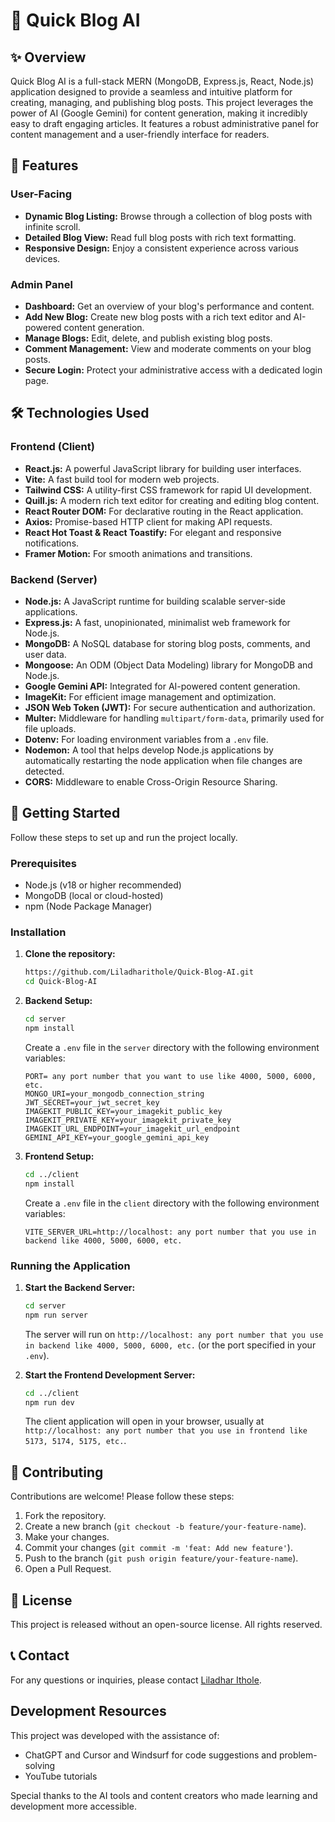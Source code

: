 # 🚀 Quick Blog AI

## ✨ Overview

Quick Blog AI is a full-stack MERN (MongoDB, Express.js, React, Node.js) application designed to provide a seamless and intuitive platform for creating, managing, and publishing blog posts. This project leverages the power of AI (Google Gemini) for content generation, making it incredibly easy to draft engaging articles. It features a robust administrative panel for content management and a user-friendly interface for readers.

## 🌟 Features

### User-Facing

- **Dynamic Blog Listing:** Browse through a collection of blog posts with infinite scroll.
- **Detailed Blog View:** Read full blog posts with rich text formatting.
- **Responsive Design:** Enjoy a consistent experience across various devices.

### Admin Panel

- **Dashboard:** Get an overview of your blog's performance and content.
- **Add New Blog:** Create new blog posts with a rich text editor and AI-powered content generation.
- **Manage Blogs:** Edit, delete, and publish existing blog posts.
- **Comment Management:** View and moderate comments on your blog posts.
- **Secure Login:** Protect your administrative access with a dedicated login page.

## 🛠️ Technologies Used

### Frontend (Client)

- **React.js:** A powerful JavaScript library for building user interfaces.
- **Vite:** A fast build tool for modern web projects.
- **Tailwind CSS:** A utility-first CSS framework for rapid UI development.
- **Quill.js:** A modern rich text editor for creating and editing blog content.
- **React Router DOM:** For declarative routing in the React application.
- **Axios:** Promise-based HTTP client for making API requests.
- **React Hot Toast & React Toastify:** For elegant and responsive notifications.
- **Framer Motion:** For smooth animations and transitions.

### Backend (Server)

- **Node.js:** A JavaScript runtime for building scalable server-side applications.
- **Express.js:** A fast, unopinionated, minimalist web framework for Node.js.
- **MongoDB:** A NoSQL database for storing blog posts, comments, and user data.
- **Mongoose:** An ODM (Object Data Modeling) library for MongoDB and Node.js.
- **Google Gemini API:** Integrated for AI-powered content generation.
- **ImageKit:** For efficient image management and optimization.
- **JSON Web Token (JWT):** For secure authentication and authorization.
- **Multer:** Middleware for handling `multipart/form-data`, primarily used for file uploads.
- **Dotenv:** For loading environment variables from a `.env` file.
- **Nodemon:** A tool that helps develop Node.js applications by automatically restarting the node application when file changes are detected.
- **CORS:** Middleware to enable Cross-Origin Resource Sharing.

## 🚀 Getting Started

Follow these steps to set up and run the project locally.

### Prerequisites

- Node.js (v18 or higher recommended)
- MongoDB (local or cloud-hosted)
- npm (Node Package Manager)

### Installation

1.  **Clone the repository:**

    ```bash
    https://github.com/Liladharithole/Quick-Blog-AI.git
    cd Quick-Blog-AI
    ```

2.  **Backend Setup:**

    ```bash
    cd server
    npm install
    ```

    Create a `.env` file in the `server` directory with the following environment variables:

    ```
    PORT= any port number that you want to use like 4000, 5000, 6000, etc.
    MONGO_URI=your_mongodb_connection_string
    JWT_SECRET=your_jwt_secret_key
    IMAGEKIT_PUBLIC_KEY=your_imagekit_public_key
    IMAGEKIT_PRIVATE_KEY=your_imagekit_private_key
    IMAGEKIT_URL_ENDPOINT=your_imagekit_url_endpoint
    GEMINI_API_KEY=your_google_gemini_api_key
    ```

3.  **Frontend Setup:**
    ```bash
    cd ../client
    npm install
    ```
    Create a `.env` file in the `client` directory with the following environment variables:
    ```
    VITE_SERVER_URL=http://localhost: any port number that you use in backend like 4000, 5000, 6000, etc.
    ```

### Running the Application

1.  **Start the Backend Server:**

    ```bash
    cd server
    npm run server
    ```

    The server will run on `http://localhost: any port number that you use in backend like 4000, 5000, 6000, etc.` (or the port specified in your `.env`).

2.  **Start the Frontend Development Server:**
    ```bash
    cd ../client
    npm run dev
    ```
    The client application will open in your browser, usually at `http://localhost: any port number that you use in frontend like 5173, 5174, 5175, etc.`.

## 🤝 Contributing

Contributions are welcome! Please follow these steps:

1.  Fork the repository.
2.  Create a new branch (`git checkout -b feature/your-feature-name`).
3.  Make your changes.
4.  Commit your changes (`git commit -m 'feat: Add new feature'`).
5.  Push to the branch (`git push origin feature/your-feature-name`).
6.  Open a Pull Request.

## 📄 License

This project is released without an open-source license. All rights reserved.

## 📞 Contact

For any questions or inquiries, please contact [Liladhar Ithole](mailto:liladharrrrr@gmail.com).

## Development Resources

This project was developed with the assistance of:

- ChatGPT and Cursor and Windsurf for code suggestions and problem-solving
- YouTube tutorials

Special thanks to the AI tools and content creators who made learning and development more accessible.
